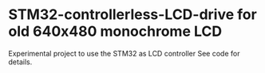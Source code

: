 # STM32-controllerless-LCD-drive for old 640x480 monochrome LCD
Experimental project to use the STM32 as LCD controller
See code for details.
